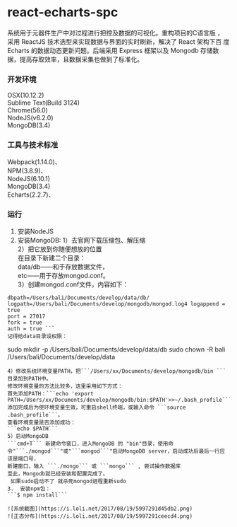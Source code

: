 # react-echarts-spc
系统用于元器件生产中对过程进行把控及数据的可视化。重构项目的C语言版 ，采用 ReactJS 技术选型来实现数据与界面的实时刷新，解决了 React 架构下百 度 Echarts 的数据动态更新问题。后端采用 Express 框架以及 Mongodb 存储数 据，提高存取效率，且数据采集也做到了标准化。
### 开发环境OSX(10.12.2)  Sublime Text(Build 3124)  Chrome(56.0)  NodeJS(v6.2.0)  MongoDB(3.4)### 工具与技术标准Webpack(1.14.0)、  
NPM(3.8.9)、  NodeJS(6.10.1)  MongoDB(3.4)  Echarts(2.2.7)、### 运行
1.	安装NodeJS2.	安装MongoDB:
1）去官网下载压缩包、解压缩  2）把它放到你随便想放的位置  在目录下新建二个目录：  
data/db——和于存放数据文件，  
etc——用于存放mongod.conf。  3）创建mongod.conf文件，内容如下：   ``` #mongodb config file dbpath=/Users/bali/Documents/develop/data/db/ logpath=/Users/bali/Documents/develop/mongodb/mongod.log4 logappend = true port = 27017 fork = true auth = true ```记得给data目录设权限：
```sudo mkdir -p  /Users/bali/Documents/develop/data/db sudo chown -R bali  /Users/bali/Documents/develop/data
```  4）修改系统环境变量PATH，把```/Users/xx/Documents/develop/mongodb/bin ```目录加到PATH中。  修改环境变量的方法比较多，这里采用如下方式：  首先添加PATH：```echo 'export PATH=/Users/xx/Documents/develop/mongodb/bin:$PATH'>>~/.bash_profile```  添加完成后为使环境变量生效，可重启shell终端，或输入命令 ```source .bash_profile```。  
查看环境变量是否添加成功：  ```echo $PATH```  5）启动MongoDB  ```cmd+T``` 新建命令窗口，进入MongoDB 的 "bin"目录，使用命令"```./mongod```"或"```mongod```"启动MongoDB server，启动成功后最后一行应该是端口号，新建窗口，输入 ```./mongo``` 或 ```mongo``` , 尝试操作数据库至此，Mongodb就已经安装和配置完成了。   如果sudo启动不了 就杀死mongod进程重新sudo  3.	安装npm包：```$ npm install```
![系统截图](https://i.loli.net/2017/08/19/5997291d45db2.png)
![正态分布](https://i.loli.net/2017/08/19/5997291ceecd4.png)